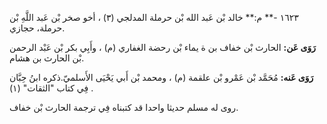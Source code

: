 ١٦٢٣ -** م:** خالد بْن عَبد الله بْن حرملة المدلجي (٣) ، أخو صخر بْن عَبد اللَّهِ بْن حرملة، حجازي.

**رَوَى عَن:** الحارث بْن خفاف بن ة يماء بْن رحضة الغفاري (م) ، وأَبِي بكر بْن عَبْد الرحمن بْن الحارث بن هشام.

**رَوَى عَنه:** مُحَمَّد بْن عَمْرو بْن علقمة (م) ، ومحمد بْن أَبي يَحْيَى الأَسلميّ.ذكره ابنُ حِبَّان فِي كتاب "الثقات" (١) .

روى له مسلم حديثا واحدا قد كتبناه فِي ترجمة الحارث بْن خفاف.
